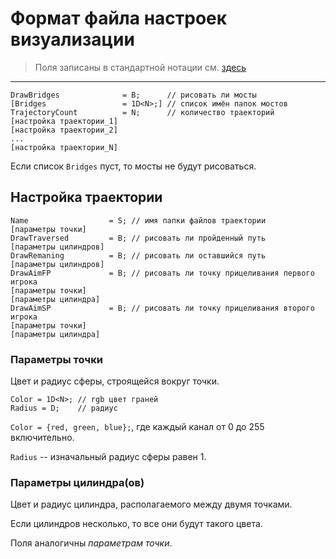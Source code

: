 # Формат файла настроек визуализации

> Поля записаны в стандартной нотации см. [здесь](./DataFormat.md)

---

```
DrawBridges              = B;      // рисовать ли мосты
[Bridges                 = 1D<N>;] // список имён папок мостов
TrajectoryCount          = N;      // количество траекторий
[настройка траектории_1]
[настройка траектории_2]
...
[настройка траектории_N]
```

Если список `Bridges` пуст, то мосты не будут рисоваться.

## Настройка траектории

```
Name                  = S; // имя папки файлов траектории
[параметры точки]
DrawTraversed         = B; // рисовать ли пройденный путь
[параметры цилиндров]
DrawRemaning          = B; // рисовать ли оставшийся путь
[параметры цилиндров]
DrawAimFP             = B; // рисовать ли точку прицеливания первого игрока
[параметры точки]
[параметры цилиндра]
DrawAimSP             = B; // рисовать ли точку прицеливания второго игрока
[параметры точки]
[параметры цилиндра]
```

### Параметры точки

Цвет и радиус сферы, строящейся вокруг точки.

```
Color = 1D<N>; // rgb цвет граней
Radius = D;    // радиус
```

`Color = {red, green, blue};`, где каждый канал от 0 до 255 включительно.

`Radius` -- изначальный радиус сферы равен 1.

### Параметры цилиндра(ов)

Цвет и радиус цилиндра, располагаемого между двумя точками.

Если цилиндров несколько, то все они будут такого цвета.

Поля аналогичны _параметрам точки_.